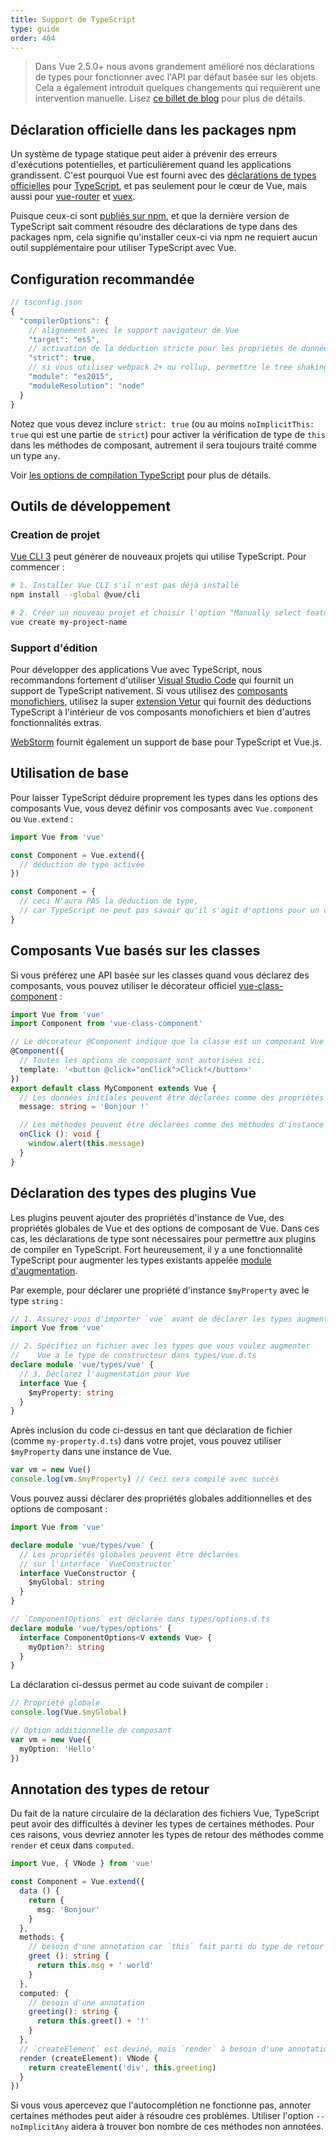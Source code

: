 ```yaml
---
title: Support de TypeScript
type: guide
order: 404
---
```


> Dans Vue 2.5.0+ nous avons grandement amélioré nos déclarations de types pour fonctionner avec l'API par défaut basée sur les objets. Cela a également introduit quelques changements qui requièrent une intervention manuelle. Lisez [ce billet de blog](https://medium.com/@OrchardID/changements-typescript-%C3%A0-venir-dans-vue-2-5-1a5568402b5b) pour plus de détails.

## Déclaration officielle dans les packages npm

Un système de typage statique peut aider à prévenir des erreurs d'exécutions potentielles, et particulièrement quand les applications grandissent. C'est pourquoi Vue est fourni avec des [déclarations de types officielles](https://github.com/vuejs/vue/tree/dev/types) pour [TypeScript](https://www.typescriptlang.org/), et pas seulement pour le cœur de Vue, mais aussi pour [vue-router](https://github.com/vuejs/vue-router/tree/dev/types) et [vuex](https://github.com/vuejs/vuex/tree/dev/types).

Puisque ceux-ci sont [publiés sur npm](https://cdn.jsdelivr.net/npm/vue/types/), et que la dernière version de TypeScript sait comment résoudre des déclarations de type dans des packages npm, cela signifie qu'installer ceux-ci via npm ne requiert aucun outil supplémentaire pour utiliser TypeScript avec Vue.

## Configuration recommandée

``` js
// tsconfig.json
{
  "compilerOptions": {
    // alignement avec le support navigateur de Vue
    "target": "es5",
    // activation de la déduction stricte pour les propriétés de données sur `this`
    "strict": true,
    // si vous utilisez webpack 2+ ou rollup, permettre le tree shaking :
    "module": "es2015",
    "moduleResolution": "node"
  }
}
```

Notez que vous devez inclure `strict: true` (ou au moins `noImplicitThis: true` qui est une partie de `strict`) pour activer la vérification de type de `this` dans les méthodes de composant, autrement il sera toujours traité comme un type `any`.

Voir [les options de compilation TypeScript](https://www.typescriptlang.org/docs/handbook/compiler-options.html) pour plus de détails.

## Outils de développement

### Creation de projet

[Vue CLI 3](https://github.com/vuejs/vue-cli) peut générer de nouveaux projets qui utilise TypeScript. Pour commencer :

```bash
# 1. Installer Vue CLI s'il n'est pas déjà installé
npm install --global @vue/cli

# 2. Créer un nouveau projet et choisir l'option "Manually select features"
vue create my-project-name
```

### Support d'édition

Pour développer des applications Vue avec TypeScript, nous recommandons fortement d'utiliser [Visual Studio Code](https://code.visualstudio.com/) qui fournit un support de TypeScript nativement. Si vous utilisez des [composants monofichiers](./single-file-components.html), utilisez la super [extension Vetur](https://github.com/vuejs/vetur) qui fournit des déductions TypeScript à l'intérieur de vos composants monofichiers et bien d'autres fonctionnalités extras.

[WebStorm](https://www.jetbrains.com/webstorm/) fournit également un support de base pour TypeScript et Vue.js.

## Utilisation de base

Pour laisser TypeScript déduire proprement les types dans les options des composants Vue, vous devez définir vos composants avec `Vue.component` ou `Vue.extend` :

``` ts
import Vue from 'vue'

const Component = Vue.extend({
  // déduction de type activée
})

const Component = {
  // ceci N'aura PAS la déduction de type,
  // car TypeScript ne peut pas savoir qu'il s'agit d'options pour un composant Vue.
}
```

## Composants Vue basés sur les classes

Si vous préférez une API basée sur les classes quand vous déclarez des composants, vous pouvez utiliser le décorateur officiel [vue-class-component](https://github.com/vuejs/vue-class-component) :

``` ts
import Vue from 'vue'
import Component from 'vue-class-component'

// Le décorateur @Component indique que la classe est un composant Vue
@Component({
  // Toutes les options de composant sont autorisées ici.
  template: '<button @click="onClick">Click!</button>'
})
export default class MyComponent extends Vue {
  // Les données initiales peuvent être déclarées comme des propriétés de l'instance
  message: string = 'Bonjour !'

  // Les méthodes peuvent être déclarées comme des méthodes d'instance
  onClick (): void {
    window.alert(this.message)
  }
}
```

## Déclaration des types des plugins Vue

Les plugins peuvent ajouter des propriétés d'instance de Vue, des propriétés globales de Vue et des options de composant de Vue. Dans ces cas, les déclarations de type sont nécessaires pour permettre aux plugins de compiler en TypeScript. Fort heureusement, il y a une fonctionnalité TypeScript pour augmenter les types existants appelée [module d'augmentation](https://www.typescriptlang.org/docs/handbook/declaration-merging.html#module-augmentation).

Par exemple, pour déclarer une propriété d'instance `$myProperty` avec le type `string` :

``` ts
// 1. Assurez-vous d'importer `vue` avant de déclarer les types augmentés
import Vue from 'vue'

// 2. Spécifiez un fichier avec les types que vous voulez augmenter
//    Vue a le type de constructeur dans types/vue.d.ts
declare module 'vue/types/vue' {
  // 3. Déclarez l'augmentation pour Vue
  interface Vue {
    $myProperty: string
  }
}
```

Après inclusion du code ci-dessus en tant que déclaration de fichier (comme `my-property.d.ts`) dans votre projet, vous pouvez utiliser `$myProperty` dans une instance de Vue.

```ts
var vm = new Vue()
console.log(vm.$myProperty) // Ceci sera compilé avec succès
```

Vous pouvez aussi déclarer des propriétés globales additionnelles et des options de composant :

```ts
import Vue from 'vue'

declare module 'vue/types/vue' {
  // Les propriétés globales peuvent être déclarées
  // sur l'interface `VueConstructor`
  interface VueConstructor {
    $myGlobal: string
  }
}

// `ComponentOptions` est déclarée dans types/options.d.ts
declare module 'vue/types/options' {
  interface ComponentOptions<V extends Vue> {
    myOption?: string
  }
}
```

La déclaration ci-dessus permet au code suivant de compiler :

```ts
// Propriété globale
console.log(Vue.$myGlobal)

// Option additionnelle de composant
var vm = new Vue({
  myOption: 'Hello'
})
```

## Annotation des types de retour

Du fait de la nature circulaire de la déclaration des fichiers Vue, TypeScript peut avoir des difficultés à deviner les types de certaines méthodes. Pour ces raisons, vous devriez annoter les types de retour des méthodes comme `render` et ceux dans `computed`.

```ts
import Vue, { VNode } from 'vue'

const Component = Vue.extend({
  data () {
    return {
      msg: 'Bonjour'
    }
  },
  methods: {
    // besoin d'une annotation car `this` fait parti du type de retour
    greet (): string {
      return this.msg + ' world'
    }
  },
  computed: {
    // besoin d'une annotation
    greeting(): string {
      return this.greet() + '!'
    }
  },
  // `createElement` est deviné, mais `render` à besoin d'une annotation de type de retour
  render (createElement): VNode {
    return createElement('div', this.greeting)
  }
})
```

Si vous vous apercevez que l'autocomplétion ne fonctionne pas, annoter certaines méthodes peut aider à résoudre ces problèmes. Utiliser l'option `--noImplicitAny` aidera à trouver bon nombre de ces méthodes non annotées.
